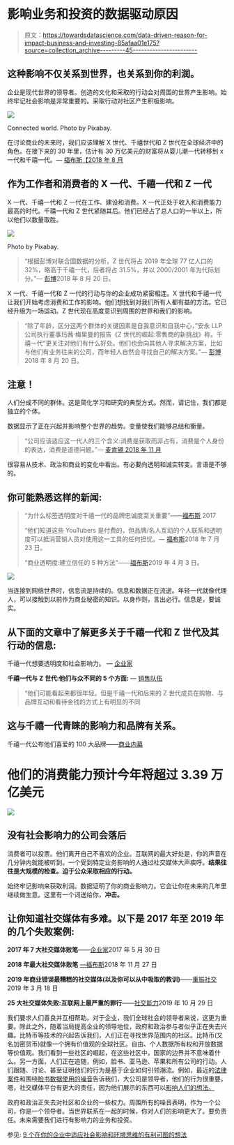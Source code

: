 # 影响业务和投资的数据驱动原因

> 原文：<https://towardsdatascience.com/data-driven-reason-for-impact-business-and-investing-85afaa01e175?source=collection_archive---------45----------------------->

## 这种影响不仅关系到世界，也关系到你的利润。

企业是现代世界的领导者。创造的文化和采取的行动会对周围的世界产生影响。始终牢记社会影响是非常重要的。采取行动对社区产生积极影响。

![](img/ad7d5593ffc106e7d657e8587cce3a53.png)

Connected world. Photo by Pixabay.

在讨论商业的未来时，我们应该理解 X 世代、千禧世代和 Z 世代在全球经济中的角色。在接下来的 30 年里，估计有 30 万亿美元的财富将从婴儿潮一代转移到 x 一代和千禧一代。— [福布斯【2018 年 8 月](http://forbes.com/)

## 作为工作者和消费者的 X 一代、千禧一代和 Z 一代

X 一代、千禧一代和 Z 一代在工作、建设和消费。X 一代正处于收入和消费能力最高的时代。千禧一代和 Z 世代紧随其后。他们已经占了总人口的一半以上，所以他们以数量取胜。

![](img/61a2e5021e13f721b9059fd0b2962bad.png)

Photo by Pixabay.

> “根据彭博对联合国数据的分析，Z 世代将占 2019 年全球 77 亿人口的 32%，略高于千禧一代，后者将占 31.5%，并以 2000/2001 年为代际划分。”— [彭博](https://www.bloomberg.com/news/articles/2018-08-20/gen-z-to-outnumber-millennials-within-a-year-demographic-trends)2018 年 8 月 20 日。

X 一代、千禧一代和 Z 一代的行动与你的企业成功紧密相连。X 世代和千禧一代让我们开始考虑消费和工作的影响。他们想找到对我们所有人都有益的方法。它已经升级为一场运动。Z 世代现在高度意识到周围的世界和我们的影响。

> “除了年龄，区分这两个群体的关键因素是自我意识和自我中心，”安永 LLP 公司执行董事玛茜·梅里曼的报告《Z 世代的崛起:零售商的新挑战》称。千禧一代“更关注对他们有什么好处。他们也会向其他人寻求解决方案，比如与他们有业务往来的公司，而年轻人自然会寻找自己的解决方案。”— [彭博](https://www.bloomberg.com/news/articles/2018-08-20/gen-z-to-outnumber-millennials-within-a-year-demographic-trends)2018 年 8 月 20 日。

## 注意！

人们分成不同的群体。这是简化学习和研究的典型方式。然而，请记住，我们都是独立的个体。

数据显示了正在兴起并影响整个世界的趋势。变量使我们能够总结和衡量。

> “公司应该适应这一代人的三个含义:消费是获取而非占有，消费是个人身份的表达，消费是道德问题。”— [麦肯锡 2018 年 11 月](https://www.mckinsey.com/industries/consumer-packaged-goods/our-insights/true-gen-generation-z-and-its-implications-for-companies.)

很容易从技术、政治和商业的变化中看出。有必要向透明和诚实转变。言语是不够的。

## 你可能熟悉这样的新闻:

> “为什么标签透明度对千禧一代的品牌忠诚度至关重要”——[福布斯](https://www.forbes.com/sites/jefffromm/2017/12/13/why-label-transparency-matters-when-it-comes-to-millennial-brand-loyalty/) 2017
> 
> “他们知道这些 YouTubers 是付费的，但品牌/名人互动的个人联系和透明度可以抵消营销人员对使用这一工具的任何担忧。— [福布斯](https://www.forbes.com/sites/forbesagencycouncil/2018/07/23/time-to-wake-up-to-the-next-consumer-powerhouse-gen-z/#40e097e653f4)2018 年 7 月 23 日。
> 
> “商业透明度:建立信任的 5 种方法”——[福布斯](https://www.forbes.com/sites/mikekappel/2019/04/03/transparency-in-business-5-ways-to-build-trust/#23983a656149)2019 年 4 月 3 日。

![](img/04b318a382029efe731a7efe628702f2.png)

当连接到网络世界时，信息流是持续的。信息和数据正在流逝。年轻一代就像代理人，可以接触到以前作为商业秘密的知识。以身作则，言出必行。信息是，要诚实。

## 从下面的文章中了解更多关于千禧一代和 Z 世代及其行动的信息:

千禧一代想要透明度和社会影响力。 — [企业家](https://www.entrepreneur.com/article/314156)

**千禧一代与 Z 世代:他们与众不同的 5 个方面:** — [销售队伍](https://www.salesforce.com/blog/2017/10/how-millennials-and-gen-z-are-different)

> “他们可能看起来都很年轻。但是千禧一代和后来的 Z 世代成员在购物、与品牌互动和看待金钱的方式上有明显的不同

## 这与千禧一代青睐的影响力和品牌有关系。

千禧一代公布他们喜爱的 100 大品牌——[商业内幕](https://www.businessinsider.com/top-100-millennial-brands-2018-9/?IR=T/#100-rei-3)

# 他们的消费能力预计今年将超过 3.39 万亿美元

![](img/e06a61f11adf47005921de6a5c351fba.png)

## 没有社会影响力的公司会落后

消费者可以投票。他们离开自己不喜欢的企业。互联网的最大好处是，你的声音在几分钟内就能被听到。一个受到特定业务影响的人通过社交媒体大声疾呼。**结果往往是大规模的检查。迫于公众采取相应的行动。**

始终牢记影响来获取利润。数据证明了你的商业影响力。它会让你在未来的几年里继续做生意。这里有一个词送给你，**冲击。**

## 让你知道社交媒体有多难。以下是 2017 年至 2019 年的几个失败案例:

**2017 年 7 大社交媒体败笔**——[企业家](https://www.entrepreneur.com/article/294925)2017 年 5 月 30 日

**2018 年最大社交媒体败笔** [—福布斯](https://www.forbes.com/sites/lilachbullock/2018/11/27/biggest-social-media-fails-2018/#44743be5518f)2018 年 11 月 27 日

**2019 年商业错误最糟糕的社交媒体(以及你可以从中吸取的教训)**——[重振社交](https://revive.social/social-media-for-business-fails/)2019 年 3 月 18 日

**25 大社交媒体失败:互联网上最严重的罪行**——[社交能力](https://howsociable.com/blog/social-media-fails/)2019 年 10 月 29 日

我们要求人们善良并互相帮助。对于企业，我们全球社会的领导者来说，这更为重要。除此之外，随着当局提高企业的领导地位，政府和政治参与者似乎正在失去兴趣。比特币等技术的兴起告诉我们，人们正在寻找世界范围内的社区。比特币(又名加密货币)就像一个拥有价值观的全球社区。自由、个人数据所有权和开放数据等价值观。我们看到一些社区的崛起，在这些社区中，国家的边界并不意味着什么。另一方面，人们正在追随，例如，脸书、亚马逊、苹果和所有公司的行动。人们跟随、讨论、甚至证明他们的行为是基于企业如何引领潮流。例如，最近的[法律案件](https://fortune.com/2018/04/30/facebook-data-lawsuits/)和围绕[脸书数据使用的噪音](https://fortune.com/2018/04/30/facebook-data-lawsuits/)告诉我们，大公司是领导者，他们的行为很重要。嗯，社交媒体平台有更大的责任，因为他们展示的东西可以[影响人们的想法。](https://study.com/academy/lesson/how-social-media-influences-attitudes-behaviors.html)

政府和政治正失去对社区和企业的一些权力。周围所有的噪音表明，作为一个公司，你是一个领导者。当世界联系在一起的时候，你对人们的影响更大了。要负责任。未来需要我们进行有影响力的业务和投资。

参见: [9 个在你的企业中适应社会影响和环境思维的有利可图的想法](https://medium.com/@henri.heinonen/9-profitable-ideas-to-adapt-social-impact-and-environmental-thinking-in-your-business-4041524fcb57)